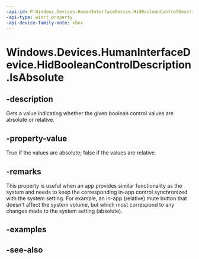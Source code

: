 ```yaml
---
-api-id: P:Windows.Devices.HumanInterfaceDevice.HidBooleanControlDescription.IsAbsolute
-api-type: winrt property
-api-device-family-note: xbox
---
```


<!-- Property syntax
public bool IsAbsolute { get; }
-->

# Windows.Devices.HumanInterfaceDevice.HidBooleanControlDescription.IsAbsolute

## -description

Gets a value indicating whether the given boolean control values are absolute or relative.

## -property-value

True if the values are absolute; false if the values are relative.

## -remarks

This property is useful when an app provides similar functionality as the system and needs to keep the corresponding in-app control synchronized with the system setting. For example, an in-app (relative) mute button that doesn't affect the system volume, but which must correspond to any changes made to the system setting (absolute).

## -examples

## -see-also
